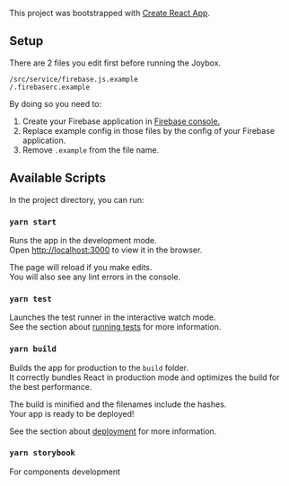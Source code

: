 This project was bootstrapped with [Create React App](https://github.com/facebook/create-react-app).

## Setup
There are 2 files you edit first before running the Joybox.
```
/src/service/firebase.js.example
/.firebaserc.example
```
By doing so you need to:

1. Create your Firebase application in [Firebase console.](https://console.firebase.google.com)
2. Replace example config in those files by the config of your Firebase application.
3. Remove `.example` from the file name.


## Available Scripts

In the project directory, you can run:

### `yarn start`

Runs the app in the development mode.<br />
Open [http://localhost:3000](http://localhost:3000) to view it in the browser.

The page will reload if you make edits.<br />
You will also see any lint errors in the console.

### `yarn test`

Launches the test runner in the interactive watch mode.<br />
See the section about [running tests](https://facebook.github.io/create-react-app/docs/running-tests) for more information.

### `yarn build`

Builds the app for production to the `build` folder.<br />
It correctly bundles React in production mode and optimizes the build for the best performance.

The build is minified and the filenames include the hashes.<br />
Your app is ready to be deployed!

See the section about [deployment](https://facebook.github.io/create-react-app/docs/deployment) for more information.

### `yarn storybook`

For components development
